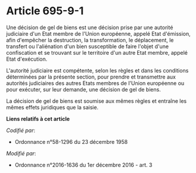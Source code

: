 # Article 695-9-1

Une décision de gel de biens est une décision prise par une autorité judiciaire d'un Etat membre de l'Union européenne,
appelé Etat d'émission, afin d'empêcher la destruction, la transformation, le déplacement, le transfert ou l'aliénation d'un
bien susceptible de faire l'objet d'une confiscation et se trouvant sur le territoire d'un autre Etat membre, appelé Etat
d'exécution.

L'autorité judiciaire est compétente, selon les règles et dans les conditions déterminées par la présente section, pour
prendre et transmettre aux autorités judiciaires des autres Etats membres de l'Union européenne ou pour exécuter, sur leur
demande, une décision de gel de biens.

La décision de gel de biens est soumise aux mêmes règles et entraîne les mêmes effets juridiques que la saisie.

**Liens relatifs à cet article**

_Codifié par_:

  - Ordonnance n°58-1296 du 23 décembre 1958

_Modifié par_:

  - Ordonnance n°2016-1636 du 1er décembre 2016 - art. 3
